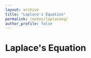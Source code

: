 ```yaml
---
layout: archive
title: "Laplace's Equation"
permalink: /notes/laplaceeq/
author_profile: false
---
```


Laplace's Equation
===
